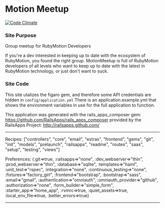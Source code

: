 Motion Meetup
========================

[![Code Climate](https://codeclimate.com/github/IconoclastLabs/MotionMeetup.png)](https://codeclimate.com/github/IconoclastLabs/MotionMeetup)

### Site Purpose ###
Group meetup for RubyMotion Developers

If you're a dev interested in keeping up to date with the ecosystem of RubyMotion, you found the right group. MotionMeetup is full of RubyMotion developers of all levels who want to keep up to date with the latest in RubyMotion technology, or just don't want to suck.  

### Site Code ###

This site utalizes the figaro gem, and therefore some API credentials are hidden in `config/application.yml`
There is an application.example.yml that shows the environment variables in use for the full application to function.

This application was generated with the rails_apps_composer gem:
https://github.com/RailsApps/rails_apps_composer
provided by the RailsApps Project:
http://railsapps.github.com/

________________________

Recipes:
["controllers", "core", "email", "extras", "frontend", "gems", "git", "init", "models", "prelaunch", "railsapps", "readme", "routes", "saas", "setup", "testing", "views"]

Preferences:
{:git=>true, :railsapps=>"none", :dev_webserver=>"thin", :prod_webserver=>"thin", :database=>"sqlite", :templates=>"haml", :unit_test=>"rspec", :integration=>"none", :continuous_testing=>"none", :fixtures=>"factory_girl", :frontend=>"bootstrap", :bootstrap=>"sass", :email=>"gmail", :authentication=>"omniauth", :omniauth_provider=>"github", :authorization=>"none", :form_builder=>"simple_form", :starter_app=>"home_app", :rvmrc=>true, :quiet_assets=>true, :local_env_file=>true, :better_errors=>true}

________________________


